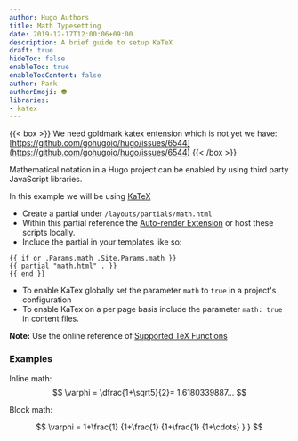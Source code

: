 ```yaml
---
author: Hugo Authors
title: Math Typesetting
date: 2019-12-17T12:00:06+09:00
description: A brief guide to setup KaTeX
draft: true
hideToc: false
enableToc: true
enableTocContent: false
author: Park
authorEmoji: 👽
libraries:
- katex
---
```


{{< box >}}
We need goldmark katex entension which is not yet we have: 
[https://github.com/gohugoio/hugo/issues/6544](https://github.com/gohugoio/hugo/issues/6544)
{{< /box >}}

Mathematical notation in a Hugo project can be enabled by using third party JavaScript libraries.
<!--more-->

In this example we will be using [KaTeX](https://katex.org/)

- Create a partial under `/layouts/partials/math.html`
- Within this partial reference the [Auto-render Extension](https://katex.org/docs/autorender.html) or host these scripts locally.
- Include the partial in your templates like so:  

```
{{ if or .Params.math .Site.Params.math }}
{{ partial "math.html" . }}
{{ end }}
```  
- To enable KaTex globally set the parameter `math` to `true` in a project's configuration
- To enable KaTex on a per page basis include the parameter `math: true` in content files.

**Note:** Use the online reference of [Supported TeX Functions](https://katex.org/docs/supported.html)

### Examples

Inline math: $$ \varphi = \dfrac{1+\sqrt5}{2}= 1.6180339887… $$

Block math:

$$
 \varphi = 1+\frac{1} {1+\frac{1} {1+\frac{1} {1+\cdots} } } 
$$